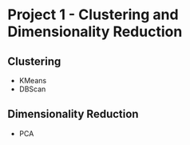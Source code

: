 # Project 1 - Clustering and Dimensionality Reduction

## Clustering

- KMeans
- DBScan

## Dimensionality Reduction

- PCA